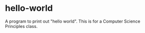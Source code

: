 # hello-world
A program to print out "hello world".
  This is for a Computer Science Principles class.

